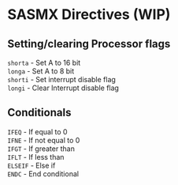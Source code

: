 # SASMX Directives (WIP)

## Setting/clearing Processor flags
``shorta`` - Set A to 16 bit  
``longa`` - Set A to 8 bit  
``shorti`` -  Set interrupt disable flag  
``longi`` - Clear Interrupt disable flag  
## Conditionals
``IFEQ`` - If equal to 0  
``IFNE`` - If not equal to 0  
``IFGT`` - If greater than  
``IFLT`` - If less than  
``ELSEIF`` - Else if  
``ENDC`` - End conditional  